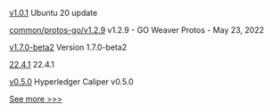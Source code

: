 
[v1.0.1](https://github.com/hyperledger/indy-node-container/releases/tag/v1.0.1) Ubuntu 20 update

[common/protos-go/v1.2.9](https://github.com/hyperledger-labs/weaver-dlt-interoperability/releases/tag/common/protos-go/v1.2.9) v1.2.9 - GO Weaver Protos - May 23, 2022

[v1.7.0-beta2](https://github.com/hyperledger-labs/hlf-operator/releases/tag/v1.7.0-beta2) Version 1.7.0-beta2

[22.4.1](https://github.com/hyperledger/besu/releases/tag/22.4.1) 22.4.1

[v0.5.0](https://github.com/hyperledger/caliper/releases/tag/v0.5.0) Hyperledger Caliper v0.5.0


[See more >>>](https://start-here.hyperledger.org/releases)

